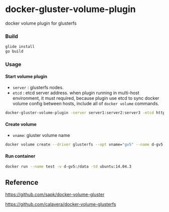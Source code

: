 # docker-gluster-volume-plugin

docker volume plugin for glusterfs

### Build

```sh
glide install
go build
```

### Usage

#### Start volume plugin

- `server` :  glusterfs nodes. 
- `etcd` : etcd server address. when plugin running in multi-host environment, it must required, because plugin use etcd to sync docker volume config between hosts, include all of `docker volume` commands.

```sh
docker-gluster-volume-plugin -server server1:server2:server3 -etcd http://<ip>:<port>
```

#### Create volume

- `vname`: gluster volume name

```sh
docker volume create --driver glusterfs --opt vname="gv5" --name d-gv5
```

#### Run container

```sh
docker run --name test -v d-gv5:/data -td ubuntu:14.04.3
```

## Reference

https://github.com/sapk/docker-volume-gluster

https://github.com/calavera/docker-volume-glusterfs
